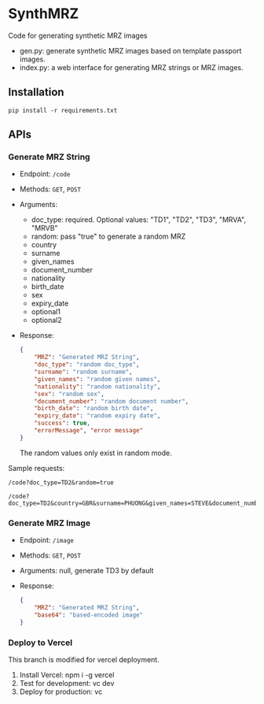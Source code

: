 # SynthMRZ

Code for generating synthetic MRZ images

* gen.py: generate synthetic MRZ images based on template passport images.
* index.py: a web interface for generating MRZ strings or MRZ images.

## Installation

```
pip install -r requirements.txt
```

## APIs

### Generate MRZ String

* Endpoint: `/code`
* Methods: `GET`, `POST`
* Arguments:
   * doc_type: required. Optional values: "TD1", "TD2", "TD3", "MRVA", "MRVB"
   * random: pass "true" to generate a random MRZ
   * country
   * surname
   * given_names
   * document_number
   * nationality
   * birth_date
   * sex
   * expiry_date
   * optional1
   * optional2
* Response:
    
    ```json
    {
        "MRZ": "Generated MRZ String",
        "doc_type": "random doc_type",
        "surname": "random surname",
        "given_names": "random given names",
        "nationality": "random nationality",
        "sex": "random sex",
        "document_number": "random document number",
        "birth_date": "random birth date",
        "expiry_date": "random expiry date",
        "success": true,
        "errorMessage", "error message"
    }
    ```
    
    The random values only exist in random mode.
    
Sample requests:

```
/code?doc_type=TD2&random=true

/code?doc_type=TD2&country=GBR&surname=PHUONG&given_names=STEVE&document_number=FPOGDULZU&nationality=GBR&birth_date=520608&sex=M&expiry_date=311205&optional1=&optional2=
```

### Generate MRZ Image

* Endpoint: `/image`
* Methods: `GET`, `POST`
* Arguments: null, generate TD3 by default
* Response:
    
    ```json
    {
        "MRZ": "Generated MRZ String",
        "base64": "based-encoded image"
    }
    ```

### Deploy to Vercel

This branch is modified for vercel deployment.

1. Install Vercel: npm i -g vercel
2. Test for development: vc dev
3. Deploy for production: vc

